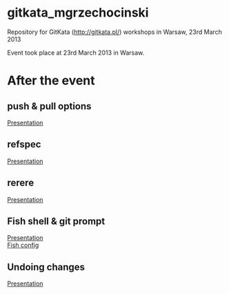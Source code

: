 gitkata_mgrzechocinski
======================

Repository for GitKata (http://gitkata.pl/) workshops in Warsaw, 23rd March 2013

Event took place at 23rd March 2013 in Warsaw. 

After the event
===================

push & pull options
-------------------
[Presentation](https://docs.google.com/presentation/d/1XeGFztJKnlHnvVbYxICsutlir2tdh32eogvLXVzrD00)

refspec
-----------
[Presentation](https://docs.google.com/presentation/d/1dYHKKacIJSwpf4vsYEGunPae78XQU591F4nFSda3cwE)

rerere
----------
[Presentation](https://docs.google.com/presentation/d/175d9kkiCJBWZ_pBMEPOYZJjHCdyyrSKNVYHjmCKOLus)

Fish shell & git prompt
-----------------------
[Presentation](https://docs.google.com/presentation/d/14eZEa8rWJI8JZYEGH59fmo6BWjNrqjEgmVo5a2ar7YE)  
[Fish config](http://pastebin.com/5L0wC9ha)

Undoing changes
-------------------
[Presentation](https://docs.google.com/presentation/d/12g1m_9oVPbYu0kyPAFT9iX-IB14_Jv4wk5vGoKGazZk)



